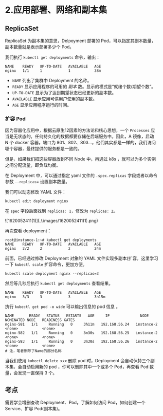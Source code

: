 # 2.应用部署、网络和副本集





## ReplicaSet

ReplicaSet 为副本集的意思，Delpoyment 部署的 Pod，可以指定其副本数量，副本数量就是表示部署多少个 Pod。

我们执行 `kubectl get deployments` 命令，输出：

```text
NAME    READY   UP-TO-DATE   AVAILABLE   AGE
nginx   1/1     1            1           38m
```

* `NAME` 列出了集群中 Deployment 的名称。
* `READY` 显示应用程序的可用的 _副本_ 数。显示的模式是“就绪个数/期望个数”。
* `UP-TO-DATE` 显示为了达到期望状态已经更新的副本数。
* `AVAILABLE` 显示应用可供用户使用的副本数。
* `AGE` 显示应用程序运行的时间。

### 扩容 Pod

因为容器化应用中，根据云原生12因素的方法论和核心思想，一个 `Processes` 应当是无状态的，任何持久化的数据都要存储在后端服务中。因此，A 镜像，启动 N 个 docker 容器，端口为 801、802、803...，他们其实都是一样的，我们访问哪个容器，最终提供的服务都是一致的。

但是，如果我们把这些容器放到不同 Node 中，再通过 k8s ，就可以为多个实例之间分配流量，即负载均衡。

在 Deployment 中，可以通过指定 yaml 文件的 `.spec.replicas` 字段或者以命令参数 `--replicas=` 设置副本数量。

我们可以动态修改 YAML 文件：

```text
kubectl edit deployment nginx
```

在 `spec` 字段后面找到 `replicas: 1`，修改为 `replicas: 2`。

!\[1620052411\(1\)\]\(./.images/1620052411\(1\).png\)

再次查看 deployment：

```text
root@instance-1:~# kubectl get deployments
NAME    READY   UP-TO-DATE   AVAILABLE   AGE
nginx   2/2     2            2           24m
```

前面，已经通过修改 Deployment 对象的 YAML 文件实现多副本\(扩容，这里学习一下 `kubectl scale` 扩容命令，更加方便。

```text
kubectl scale deployment nginx --replicas=3
```

然后等几秒后执行 `kubectl get deployments` 查看结果。

```text
NAME    READY   UP-TO-DATE   AVAILABLE   AGE
nginx   3/3     3            3           3h15m
```

执行 `kubectl get pod -o wide` 可以输出信息的 pod 信息 。

```text
NAME       READY   STATUS   ESTARTS   AGE     IP              NODE     NOMINATED NODE   READINESS GATES
nginx-581   1/1     Running   0     3h11m   192.168.56.24   instance-2   <none>           <none>
nginx-582   1/1     Running   0     3m30s   192.168.56.25   instance-2   <none>           <none>
nginx-583   1/1     Running   0     3m30s   192.168.56.26   instance-2   <none>           <none>
# 注，笔者删除了Name的部分名称
```

当我们使用 `kubectl delete xxx` 删除 pod 时，Deployment 会自动保持三个副本集，会自动启用新的 pod ，你可以删除其中一个或多个 Pod，再查看 Pod 数量，会发现一直保持 3 个。

## 考点

需要学会增删查改 Deployment、Pod，了解如何访问 Pod，如何创建一个 Service、扩容 Pod\(副本集\)。

